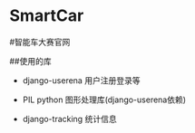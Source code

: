 SmartCar
========

#智能车大赛官网

##使用的库
* django-userena 用户注册登录等
* PIL python 图形处理库(django-userena依赖)

* django-tracking 统计信息
